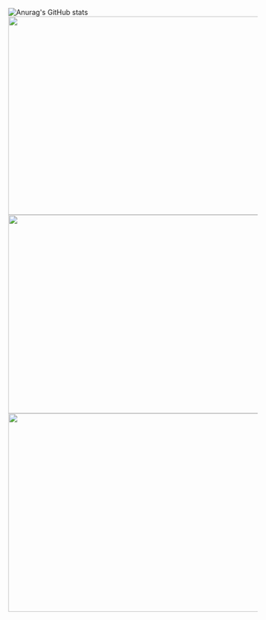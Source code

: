 
![Anurag's GitHub stats](https://github-readme-stats.vercel.app/api?username=Dexshine&show_icons=true&theme=dracula)
<a href="https://wakatime.com"><img src="https://wakatime.com/share/@defcdabc-f4be-45c3-b41e-e665d34d4712/8060a465-8a6c-405d-836d-b3763add3ef4.png" width="600" height="400" /></a>
<a href="https://wakatime.com"><img src="https://wakatime.com/share/@defcdabc-f4be-45c3-b41e-e665d34d4712/e2171574-dc31-4b29-b19d-23c0b8077478.png" width="600" height="400"/></a>
<a href="https://wakatime.com"><img src="https://wakatime.com/share/@defcdabc-f4be-45c3-b41e-e665d34d4712/477d0d34-d6f4-4611-a1b1-6bdf5e802354.png" width="600" height="400"/></a>
